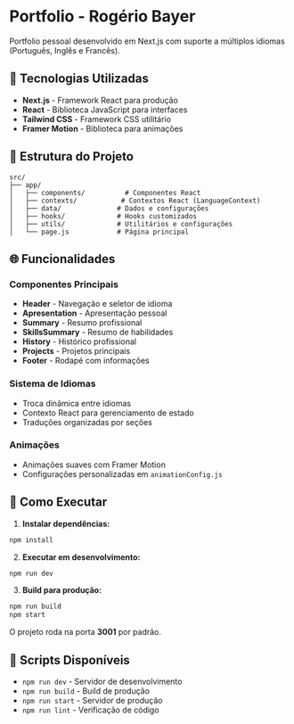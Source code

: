 # Portfolio - Rogério Bayer

Portfolio pessoal desenvolvido em Next.js com suporte a múltiplos idiomas (Português, Inglês e Francês).

## 🚀 Tecnologias Utilizadas

- **Next.js** - Framework React para produção
- **React** - Biblioteca JavaScript para interfaces
- **Tailwind CSS** - Framework CSS utilitário
- **Framer Motion** - Biblioteca para animações

## 📁 Estrutura do Projeto

```
src/
├── app/
│   ├── components/          # Componentes React
│   ├── contexts/           # Contextos React (LanguageContext)
│   ├── data/              # Dados e configurações
│   ├── hooks/             # Hooks customizados
│   ├── utils/             # Utilitários e configurações
│   └── page.js            # Página principal
```

## 🌐 Funcionalidades

### Componentes Principais
- **Header** - Navegação e seletor de idioma
- **Apresentation** - Apresentação pessoal
- **Summary** - Resumo profissional
- **SkillsSummary** - Resumo de habilidades
- **History** - Histórico profissional
- **Projects** - Projetos principais
- **Footer** - Rodapé com informações

### Sistema de Idiomas
- Troca dinâmica entre idiomas
- Contexto React para gerenciamento de estado
- Traduções organizadas por seções

### Animações
- Animações suaves com Framer Motion
- Configurações personalizadas em `animationConfig.js`

## 🚀 Como Executar

1. **Instalar dependências:**
```bash
npm install
```

2. **Executar em desenvolvimento:**
```bash
npm run dev
```

3. **Build para produção:**
```bash
npm run build
npm start
```

O projeto roda na porta **3001** por padrão.

## 📝 Scripts Disponíveis

- `npm run dev` - Servidor de desenvolvimento
- `npm run build` - Build de produção
- `npm run start` - Servidor de produção
- `npm run lint` - Verificação de código

